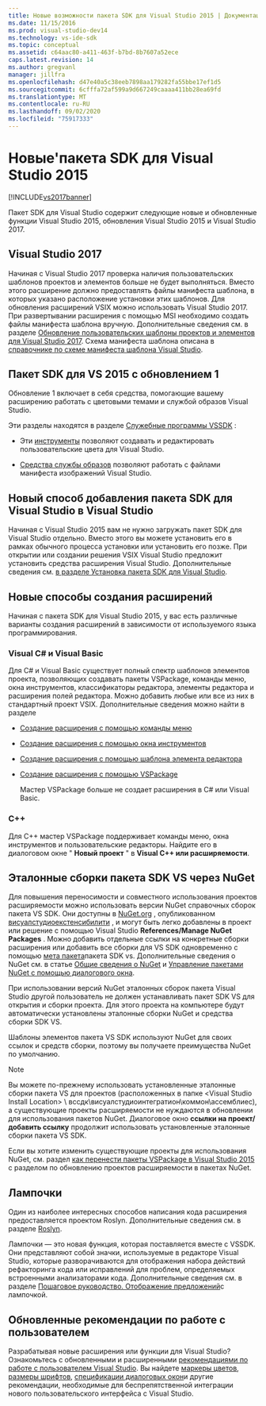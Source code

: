 ```yaml
---
title: Новые возможности пакета SDK для Visual Studio 2015 | Документация Майкрософт
ms.date: 11/15/2016
ms.prod: visual-studio-dev14
ms.technology: vs-ide-sdk
ms.topic: conceptual
ms.assetid: c64aac80-a411-463f-b7bd-8b7607a52ece
caps.latest.revision: 14
ms.author: gregvanl
manager: jillfra
ms.openlocfilehash: d47e40a5c38eeb7898aa179282fa55bbe17ef1d5
ms.sourcegitcommit: 6cfffa72af599a9d667249caaaa411bb28ea69fd
ms.translationtype: MT
ms.contentlocale: ru-RU
ms.lasthandoff: 09/02/2020
ms.locfileid: "75917333"
---
```

# <a name="what39s-new-in-the-visual-studio-2015-sdk"></a>Новые&#39;пакета SDK для Visual Studio 2015
[!INCLUDE[vs2017banner](../includes/vs2017banner.md)]

Пакет SDK для Visual Studio содержит следующие новые и обновленные функции Visual Studio 2015, обновления Visual Studio 2015 и Visual Studio 2017.

## <a name="visual-studio-2017"></a>Visual Studio 2017

Начиная с Visual Studio 2017 проверка наличия пользовательских шаблонов проектов и элементов больше не будет выполняться. Вместо этого расширение должно предоставлять файлы манифеста шаблона, в которых указано расположение установки этих шаблонов. Для обновления расширений VSIX можно использовать Visual Studio 2017. При развертывании расширения с помощью MSI необходимо создать файлы манифеста шаблона вручную. Дополнительные сведения см. в разделе [Обновление пользовательских шаблоны проектов и элементов для Visual Studio 2017](/visualstudio/extensibility/upgrading-custom-project-and-item-templates-for-visual-studio-2017?view=vs-2015). Схема манифеста шаблона описана в [справочнике по схеме манифеста шаблона Visual Studio](/visualstudio/extensibility/visual-studio-template-manifest-schema-reference).

## <a name="vs-2015-sdk-update-1"></a>Пакет SDK для VS 2015 с обновлением 1
 Обновление 1 включает в себя средства, помогающие вашему расширению работать с цветовыми темами и службой образов Visual Studio.

 Эти разделы находятся в разделе [Служебные программы VSSDK](../extensibility/internals/vssdk-utilities.md) :

- Эти [инструменты](../extensibility/internals/color-theming-tools.md) позволяют создавать и редактировать пользовательские цвета для Visual Studio.

- [Средства службы образов](../extensibility/internals/image-service-tools.md) позволяют работать с файлами манифеста изображений Visual Studio.

## <a name="new-way-to-add-the-visual-studio-sdk-to-visual-studio"></a>Новый способ добавления пакета SDK для Visual Studio в Visual Studio
 Начиная с Visual Studio 2015 вам не нужно загружать пакет SDK для Visual Studio отдельно. Вместо этого вы можете установить его в рамках обычного процесса установки или установить его позже. При открытии или создании решения VSIX Visual Studio предложит установить средства расширения Visual Studio. Дополнительные сведения см. [в разделе Установка пакета SDK для Visual Studio](../extensibility/installing-the-visual-studio-sdk.md).

## <a name="new-ways-of-creating-extensions"></a>Новые способы создания расширений
 Начиная с пакета SDK для Visual Studio 2015, у вас есть различные варианты создания расширений в зависимости от используемого языка программирования.

### <a name="visual-c-and-visual-basic"></a>Visual C# и Visual Basic
 Для C# и Visual Basic существует полный спектр шаблонов элементов проекта, позволяющих создавать пакеты VSPackage, команды меню, окна инструментов, классификаторы редактора, элементы редактора и расширения полей редактора. Можно добавить любые или все из них в стандартный проект VSIX. Дополнительные сведения можно найти в разделе

- [Создание расширения с помощью команды меню](../extensibility/creating-an-extension-with-a-menu-command.md)

- [Создание расширения с помощью окна инструментов](../extensibility/creating-an-extension-with-a-tool-window.md)

- [Создание расширения с помощью шаблона элемента редактора](../extensibility/creating-an-extension-with-an-editor-item-template.md)

- [Создание расширения с помощью VSPackage](../extensibility/creating-an-extension-with-a-vspackage.md)

     Мастер VSPackage больше не создает расширения в C# или Visual Basic.

### <a name="c"></a>C++
 Для C++ мастер VSPackage поддерживает команды меню, окна инструментов и пользовательские редакторы. Найдите его в диалоговом окне " **Новый проект** " в **Visual C++ или расширяемости**.

## <a name="vs-sdk-reference-assemblies-via-nuget"></a>Эталонные сборки пакета SDK VS через NuGet
 Для повышения переносимости и совместного использования проектов расширяемости можно использовать версии NuGet справочных сборок пакета VS SDK.  Они доступны в [NuGet.org](https://www.nuget.org/) , опубликованном [висуалстудиоекстенсибилити](https://www.nuget.org/profiles/VisualStudioExtensibility) , и могут быть легко добавлены в проект или решение с помощью Visual Studio **References/Manage NuGet Packages** . Можно добавить отдельные ссылки на конкретные сборки расширения или добавить все сборки для VS SDK одновременно с помощью [мета пакета](https://www.nuget.org/packages/VSSDK_Reference_Assemblies)пакета SDK vs. Дополнительные сведения о NuGet см. в статье [Общие сведения о NuGet](/nuget/) и [Управление пакетами NuGet с помощью диалогового окна](/nuget/consume-packages/install-use-packages-visual-studio).

 При использовании версий NuGet эталонных сборок пакета Visual Studio другой пользователь не должен устанавливать пакет SDK VS для открытия и сборки проекта.  Для этого проекта на компьютере будут автоматически установлены эталонные сборки NuGet и средства сборки SDK VS.

 Шаблоны элементов пакета VS SDK используют NuGet для своих ссылок и средств сборки, поэтому вы получаете преимущества NuGet по умолчанию.

> [!NOTE]
> Вы можете по-прежнему использовать установленные эталонные сборки пакета VS для проектов (расположенных в папке \<Visual Studio Install Location> \ вссдк\висуалстудиоинтегратион\коммон\ассемблиес), а существующие проекты расширяемости не нуждаются в обновлении для использования пакетов NuGet.  Диалоговое окно **ссылки на проект/добавить ссылку** продолжит использовать установленные эталонные сборки пакета VS SDK.
>
> Если вы хотите изменить существующие проекты для использования NuGet, см. раздел [как перенести пакеты VSPackage в Visual Studio 2015](../extensibility/how-to-migrate-extensibility-projects-to-visual-studio-2015.md) с разделом по обновлению проектов расширяемости в пакетах NuGet.

## <a name="light-bulbs"></a>Лампочки
 Один из наиболее интересных способов написания кода расширения предоставляется проектом Roslyn. Дополнительные сведения см. в разделе [Roslyn](https://github.com/dotnet/Roslyn).

 Лампочки — это новая функция, которая поставляется вместе с VSSDK. Они представляют собой значки, используемые в редакторе Visual Studio, которые разворачиваются для отображения набора действий рефакторинга кода или исправлений для проблем, определяемых встроенными анализаторами кода. Дополнительные сведения см. в разделе [Пошаговое руководство. Отображение предложений](../extensibility/walkthrough-displaying-light-bulb-suggestions.md)с лампочкой.

## <a name="updated-user-experience-guidelines"></a>Обновленные рекомендации по работе с пользователем
 Разрабатывая новые расширения или функции для Visual Studio? Ознакомьтесь с обновленными и расширенными [рекомендациями по работе с пользователем Visual Studio](../extensibility/ux-guidelines/visual-studio-user-experience-guidelines.md).  Вы найдете [маркеры цветов](../extensibility/ux-guidelines/shared-colors-for-visual-studio.md), [размеры шрифтов](../extensibility/ux-guidelines/fonts-and-formatting-for-visual-studio.md), [спецификации диалоговых окон](../extensibility/ux-guidelines/layout-for-visual-studio.md)и другие рекомендации, необходимые для беспрепятственной интеграции нового пользовательского интерфейса с Visual Studio.
